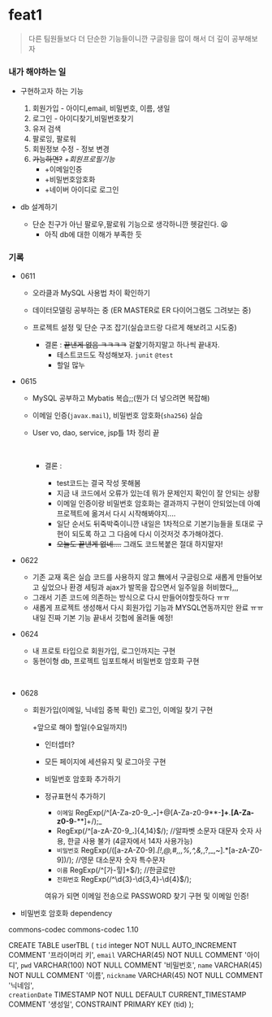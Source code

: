 # feat1

> 다른 팀원들보다 더 단순한 기능들이니깐 구글링을 많이 해서 더 깊이 공부해보자



### 내가 해야하는 일



* 구현하고자 하는 기능 
  1. 회원가입 - 아이디,email, 비밀번호, 이름, 생일  
  2. 로그인 - 아이디찾기,비밀번호찾기
  3. 유저 검색 
  4. 팔로잉, 팔로워 
  5. 회원정보 수정 - 정보 변경 
  6. ~~가능하면?~~ *+회원프로필기능* 
     * +이메일인증
     * +비밀번호암호화
     * +네이버 아이디로 로그인



* db 설계하기
  * 단순 친구가 아닌 팔로우,팔로워 기능으로 생각하니깐 헷갈린다. :tired_face:
    * 아직 db에 대한 이해가 부족한 듯 



### 기록

* 0611
  * 오라클과  MySQL 사용법 차이 확인하기 

  * 데이터모델링 공부하는 중 (ER MASTER로 ER 다이어그램도 그려보는 중)

  * 프로젝트 설정 및 단순 구조 잡기(실습코드랑 다르게 해보려고 시도중) 

    

    * 결론 : ~~끝낸게 없음 ㅋㅋㅋㅋ~~ 겉핥기하지말고 하나씩 끝내자. 
      * 테스트코드도 작성해보자. `junit` `@test` 
      * 할일 많누

* 0615

  * MySQL 공부하고 Mybatis 복습;;(뭔가 더 넣으려면 복잡해)

  * 이메일 인증(`javax.mail`), 비밀번호 암호화(`sha256`) 실습

  * User vo, dao, service, jsp틀 1차 정리 끝 

    ​		

    * 결론 : 

      * test코드는 결국 작성 못해봄
      * 지금 내 코드에서 오류가 있는데 뭐가 문제인지 확인이 잘 안되는 상황
      * 이메일 인증이랑 비밀번호 암호화는 결과까지 구현이 안되었는데 아예 프로젝트에 옮겨서 다시 시작해봐야지.... 
      * 일단 순서도 뒤죽박죽이니깐 내일은 1차적으로 기본기능들을 토대로 구현이 되도록 하고 그 다음에 다시 이것저것 추가해야겠다.
      * ~~오늘도 끝낸게 없네....~~ 그래도 코드복붙은 절대 하지말자! 



* 0622 
  * 기존 교재 혹은 실습 코드를 사용하지 않고 無에서 구글링으로 새롭게 만들어보고 싶었으나 환경 세팅과 ajax가 발목을 잡으면서 일주일을 허비했다,,, 
  * 그래서 기존 코드에 의존하는 방식으로 다시 만들어야할듯하다 ㅠㅠ
  * 새롭게 프로젝트 생성해서 다시 회원가입 기능과 MYSQL연동까지만 완료 ㅠㅠ 내일 진짜 기본 기능 끝내서 깃헙에 올려둘 예정!

* 0624 
  * 내 프로토 타입으로 회원가입, 로그인까지는 구현
  * 동현이형 db, 프로젝트 임포트해서 비밀번호 암호화 구현
  
    
  
  

​	

* 0628

  * 회원가입(이메일, 닉네임 중복 확인) 로그인, 이메일 찾기 구현 

    

    +앞으로 해야 할일(수요일까지!)

    * 인터셉터?

    * 모든 페이지에 세션유지 및 로그아웃 구현

    * 비밀번호 암호화 추가하기 

    * 정규표현식 추가하기

      * `이메일` RegExp(/^[A-Za-z0-9_**\.\-**]+@[A-Za-z0-9**\-**]+**\.**[A-Za-z0-9**\-**]+/);_
      *  RegExp(/^[a-zA-Z0-9_**\.**]{4,14}$/); //알파벳 소문자 대문자 숫자 사용, 한글 사용 불가 (4글자에서 14자 사용가능)
      * `비밀번호`  RegExp(/([a-zA-Z0-9].*[!,@,#,$,%,^,&,*,?,_,~]);([!,@,#,$,%,^,&,*,?,_,~].*[a-zA-Z0-9])/); //영문 대소문자 숫자 특수문자 
      * `이름`  RegExp(/^[가-힣]+$/); //한글로만
      * `전화번호`  RegExp(/^\d{3}-\d{3,4}-\d{4}$/);

      

      

      여유가 되면 이메일 전송으로 PASSWORD 찾기 구현 및 이메일 인증!

      







* 비밀번호 암호화 dependency

<!-- https://mvnrepository.com/artifact/commons-codec/commons-codec -->
<dependency>
    <groupId>commons-codec</groupId>
    <artifactId>commons-codec</artifactId>
    <version>1.10</version>
</dependency>



CREATE TABLE userTBL
(
    `tid`           integer        NOT NULL    AUTO_INCREMENT COMMENT '프라이머리 키', 
    `email`         VARCHAR(45)    NOT NULL    COMMENT '아이디', 
    `pwd`           VARCHAR(100)   NOT NULL    COMMENT '비밀번호', 
    `name`          VARCHAR(45)    NOT NULL    COMMENT '이름', 
    `nickname`      VARCHAR(45)    NOT NULL    COMMENT '닉네임',	
    `creationDate`  TIMESTAMP      NOT NULL    DEFAULT CURRENT_TIMESTAMP COMMENT '생성일', 
    CONSTRAINT  PRIMARY KEY (tid)
);
